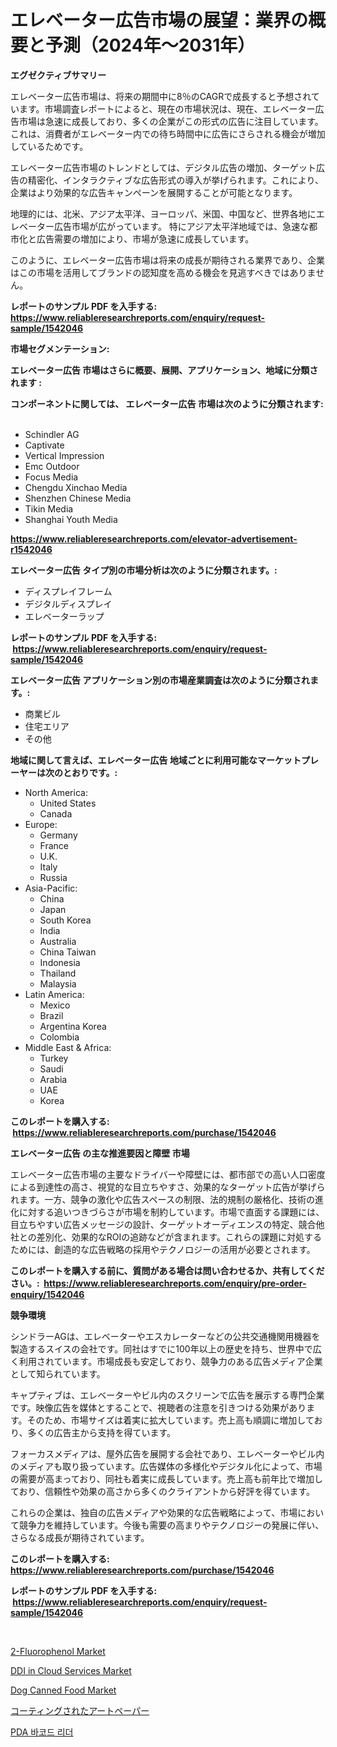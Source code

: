 <p><h1>エレベーター広告市場の展望：業界の概要と予測（2024年〜2031年）</h1></p><p><strong>エグゼクティブサマリー</strong></p>
<p><p>エレベーター広告市場は、将来の期間中に8％のCAGRで成長すると予想されています。市場調査レポートによると、現在の市場状況は、現在、エレベーター広告市場は急速に成長しており、多くの企業がこの形式の広告に注目しています。これは、消費者がエレベーター内での待ち時間中に広告にさらされる機会が増加しているためです。</p><p>エレベーター広告市場のトレンドとしては、デジタル広告の増加、ターゲット広告の精密化、インタラクティブな広告形式の導入が挙げられます。これにより、企業はより効果的な広告キャンペーンを展開することが可能となります。</p><p>地理的には、北米、アジア太平洋、ヨーロッパ、米国、中国など、世界各地にエレベーター広告市場が広がっています。 特にアジア太平洋地域では、急速な都市化と広告需要の増加により、市場が急速に成長しています。</p><p>このように、エレベーター広告市場は将来の成長が期待される業界であり、企業はこの市場を活用してブランドの認知度を高める機会を見逃すべきではありません。</p></p>
<p><strong>レポートのサンプル PDF を入手する: <a href="https://www.reliableresearchreports.com/enquiry/request-sample/1542046">https://www.reliableresearchreports.com/enquiry/request-sample/1542046</a></strong></p>
<p><strong>市場セグメンテーション:</strong></p>
<p><strong> エレベーター広告 市場はさらに概要、展開、アプリケーション、地域に分類されます :</strong></p>
<p><strong>コンポーネントに関しては、 エレベーター広告 市場は次のように分類されます: &nbsp;</strong></p>
<p><ul><li>Schindler AG</li><li>Captivate</li><li>Vertical Impression</li><li>Emc Outdoor</li><li>Focus Media</li><li>Chengdu Xinchao Media</li><li>Shenzhen Chinese Media</li><li>Tikin Media</li><li>Shanghai Youth Media</li></ul></p>
<p><strong><a href="https://www.reliableresearchreports.com/elevator-advertisement-r1542046">https://www.reliableresearchreports.com/elevator-advertisement-r1542046</a></strong></p>
<p><strong> エレベーター広告 タイプ別の市場分析は次のように分類されます。:</strong></p>
<p><ul><li>ディスプレイフレーム</li><li>デジタルディスプレイ</li><li>エレベーターラップ</li></ul></p>
<p><strong>レポートのサンプル PDF を入手する: &nbsp;<a href="https://www.reliableresearchreports.com/enquiry/request-sample/1542046">https://www.reliableresearchreports.com/enquiry/request-sample/1542046</a></strong></p>
<p><strong> エレベーター広告 アプリケーション別の市場産業調査は次のように分類されます。:</strong></p>
<p><ul><li>商業ビル</li><li>住宅エリア</li><li>その他</li></ul></p>
<p><strong>地域に関して言えば、エレベーター広告 地域ごとに利用可能なマーケットプレーヤーは次のとおりです。:</strong></p>
<p><ul>
    <li>
        North America:
        <ul>
            <li>United States</li>
            <li>Canada</li>
        </ul>
    </li>
    <li>
        Europe:
        <ul>
            <li>Germany</li>
            <li>France</li>
            <li>U.K.</li>
            <li>Italy</li>
            <li>Russia</li>
        </ul>
    </li>
    <li>
        Asia-Pacific:
        <ul>
            <li>China</li>
            <li>Japan</li>
            <li>South Korea</li>
            <li>India</li>
            <li>Australia</li>
            <li>China Taiwan</li>
            <li>Indonesia</li>
            <li>Thailand</li>
            <li>Malaysia</li>
        </ul>
    </li>
    <li>
        Latin America:
        <ul>
            <li>Mexico</li>
            <li>Brazil</li>
            <li>Argentina Korea</li>
            <li>Colombia</li>
        </ul>
    </li>
    <li>
        Middle East & Africa:
        <ul>
            <li>Turkey</li>
            <li>Saudi</li>
            <li>Arabia</li>
            <li>UAE</li>
            <li>Korea</li>
        </ul>
    </li>
    </ul></p>
<p><strong>このレポートを購入する: &nbsp;<a href="https://www.reliableresearchreports.com/purchase/1542046">https://www.reliableresearchreports.com/purchase/1542046</a></strong></p>
<p><strong>エレベーター広告 の主な推進要因と障壁 市場</strong></p>
<p><p>エレベーター広告市場の主要なドライバーや障壁には、都市部での高い人口密度による到達性の高さ、視覚的な目立ちやすさ、効果的なターゲット広告が挙げられます。一方、競争の激化や広告スペースの制限、法的規制の厳格化、技術の進化に対する追いつきづらさが市場を制約しています。市場で直面する課題には、目立ちやすい広告メッセージの設計、ターゲットオーディエンスの特定、競合他社との差別化、効果的なROIの追跡などが含まれます。これらの課題に対処するためには、創造的な広告戦略の採用やテクノロジーの活用が必要とされます。</p></p>
<p><strong>このレポートを購入する前に、質問がある場合は問い合わせるか、共有してください。:&nbsp; <a href="https://www.reliableresearchreports.com/enquiry/pre-order-enquiry/1542046">https://www.reliableresearchreports.com/enquiry/pre-order-enquiry/1542046</a></strong></p>
<p><strong>競争環境</strong></p>
<p><p>シンドラーAGは、エレベーターやエスカレーターなどの公共交通機関用機器を製造するスイスの会社です。同社はすでに100年以上の歴史を持ち、世界中で広く利用されています。市場成長も安定しており、競争力のある広告メディア企業として知られています。</p><p>キャプティブは、エレベーターやビル内のスクリーンで広告を展示する専門企業です。映像広告を媒体とすることで、視聴者の注意を引きつける効果があります。そのため、市場サイズは着実に拡大しています。売上高も順調に増加しており、多くの広告主から支持を得ています。</p><p>フォーカスメディアは、屋外広告を展開する会社であり、エレベーターやビル内のメディアも取り扱っています。広告媒体の多様化やデジタル化によって、市場の需要が高まっており、同社も着実に成長しています。売上高も前年比で増加しており、信頼性や効果の高さから多くのクライアントから好評を得ています。</p><p>これらの企業は、独自の広告メディアや効果的な広告戦略によって、市場において競争力を維持しています。今後も需要の高まりやテクノロジーの発展に伴い、さらなる成長が期待されています。</p></p>
<p><strong>このレポートを購入する: &nbsp; <a href="https://www.reliableresearchreports.com/purchase/1542046">https://www.reliableresearchreports.com/purchase/1542046</a></strong></p>
<p><strong>レポートのサンプル PDF を入手する: &nbsp;<a href="https://www.reliableresearchreports.com/enquiry/request-sample/1542046">https://www.reliableresearchreports.com/enquiry/request-sample/1542046</a></strong><strong></strong></p>
<p>&nbsp;</p>
<p><p><a href="https://issuu.com/reportprime-2/docs/2-fluorophenol-market-size-2030.pptx">2-Fluorophenol Market</a></p><p><a href="https://github.com/arionmp/Market-Research-Report-List-3/blob/main/ddi-in-cloud-services-market.md">DDI in Cloud Services Market</a></p><p><a href="https://www.linkedin.com/pulse/dog-canned-food-market-report-reveals-latest-trends-growth-f7pfe">Dog Canned Food Market</a></p><p><a href="https://medium.com/@demarcuskuhlman/%E3%82%B3%E3%83%BC%E3%83%86%E3%82%A3%E3%83%B3%E3%82%B0%E3%81%95%E3%82%8C%E3%81%9F%E3%82%A2%E3%83%BC%E3%83%88%E3%83%9A%E3%83%BC%E3%83%91%E3%83%BC%E5%B8%82%E5%A0%B4%E3%81%AE%E5%B1%95%E6%9C%9B-%E7%94%A3%E6%A5%AD%E6%A6%82%E8%A6%81%E3%81%A8%E4%BA%88%E6%B8%AC-2024%E5%B9%B4%E3%81%8B%E3%82%892031%E5%B9%B4-34c701b3c93c">コーティングされたアートペーパー</a></p><p><a href="https://medium.com/@willislebsack/pda-%EB%B0%94%EC%BD%94%EB%93%9C-%EB%A6%AC%EB%8D%94-%EC%8B%9C%EC%9E%A5-%EB%B6%84%EC%84%9D-%EB%B0%8F-%ED%81%AC%EA%B8%B0-%EC%98%88%EC%B8%A1%EC%9D%80-2024%EB%85%84%EB%B6%80%ED%84%B0-2031%EB%85%84%EA%B9%8C%EC%A7%80%EC%9D%98-%EA%B8%B0%EA%B0%84%EC%9D%84-%EB%8C%80%EC%83%81%EC%9C%BC%EB%A1%9C-%ED%95%A9%EB%8B%88%EB%8B%A4-aaa0327e8e9c">PDA 바코드 리더</a></p></p>